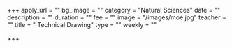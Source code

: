 +++
apply_url = ""
bg_image = ""
category = "Natural Sciences"
date = ""
description = ""
duration = ""
fee = ""
image = "/images/moe.jpg"
teacher = ""
title = " Technical Drawing"
type = ""
weekly = ""

+++

